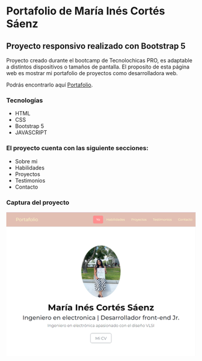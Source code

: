 # Portafolio de María Inés Cortés Sáenz
## Proyecto responsivo realizado con Bootstrap 5

Proyecto creado durante el bootcamp de Tecnolochicas PRO, es adaptable a distintos dispositivos o tamaños de pantalla.
El proposito de esta página web es mostrar mi portafolio de proyectos como desarrolladora web.

Podrás encontrarlo aquí [Portafolio](https://portafolioines-ines-cortes-projects.vercel.app/).
### Tecnologías

* HTML
* CSS
* Bootstrap 5
* JAVASCRIPT

### El proyecto cuenta con las siguiente secciones:

* Sobre mi
* Habilidades
* Proyectos
* Testimonios
* Contacto


### Captura del proyecto
![Captura del proyecto](/assets/Portafolio.PNG)